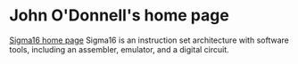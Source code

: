 # John O'Donnell's home page

[Sigma16 home page](./S16) Sigma16 is an instruction set architecture
with software tools, including an assembler, emulator, and a digital
circuit.
